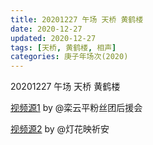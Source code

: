 ```yaml
---
title: 20201227 午场 天桥 黄鹤楼 
date: 2020-12-27
updated: 2020-12-27
tags: [天桥, 黄鹤楼, 相声] 
categories: 庚子年场次(2020) 
---
```

20201227 午场 天桥 黄鹤楼 



[视频源1](https://weibo.com/6574451359/JApSM84d1) by @栾云平粉丝团后援会

[视频源2](https://weibo.com/1950216183/JApQBznH9)  by @灯花映祈安